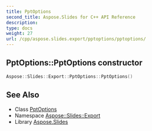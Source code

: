 ```yaml
---
title: PptOptions
second_title: Aspose.Slides for C++ API Reference
description: 
type: docs
weight: 27
url: /cpp/aspose.slides.export/pptoptions/pptoptions/
---
```

## PptOptions::PptOptions constructor




```cpp
Aspose::Slides::Export::PptOptions::PptOptions()
```

## See Also

* Class [PptOptions](../)
* Namespace [Aspose::Slides::Export](../../)
* Library [Aspose.Slides](../../../)

